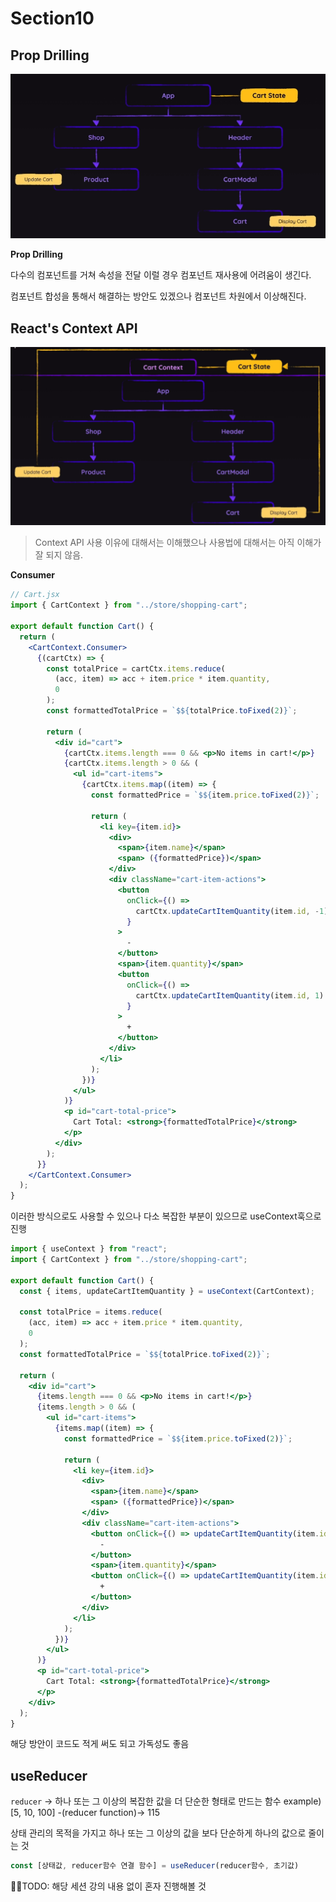 # Section10

## Prop Drilling

![App 컴포넌트 구조](./_asset/app_components.png)

**Prop Drilling**

다수의 컴포넌트를 거쳐 속성을 전달
이럴 경우 컴포넌트 재사용에 어려움이 생긴다.

컴포넌트 합성을 통해서 해결하는 방안도 있겠으나 컴포넌트 차원에서 이상해진다.

## React's Context API

![React Context API](./_asset/react_comtext_api.png)

> Context API 사용 이유에 대해서는 이해했으나 사용법에 대해서는 아직 이해가 잘 되지 않음.

**Consumer**

```jsx
// Cart.jsx
import { CartContext } from "../store/shopping-cart";

export default function Cart() {
  return (
    <CartContext.Consumer>
      {(cartCtx) => {
        const totalPrice = cartCtx.items.reduce(
          (acc, item) => acc + item.price * item.quantity,
          0
        );
        const formattedTotalPrice = `$${totalPrice.toFixed(2)}`;

        return (
          <div id="cart">
            {cartCtx.items.length === 0 && <p>No items in cart!</p>}
            {cartCtx.items.length > 0 && (
              <ul id="cart-items">
                {cartCtx.items.map((item) => {
                  const formattedPrice = `$${item.price.toFixed(2)}`;

                  return (
                    <li key={item.id}>
                      <div>
                        <span>{item.name}</span>
                        <span> ({formattedPrice})</span>
                      </div>
                      <div className="cart-item-actions">
                        <button
                          onClick={() =>
                            cartCtx.updateCartItemQuantity(item.id, -1)
                          }
                        >
                          -
                        </button>
                        <span>{item.quantity}</span>
                        <button
                          onClick={() =>
                            cartCtx.updateCartItemQuantity(item.id, 1)
                          }
                        >
                          +
                        </button>
                      </div>
                    </li>
                  );
                })}
              </ul>
            )}
            <p id="cart-total-price">
              Cart Total: <strong>{formattedTotalPrice}</strong>
            </p>
          </div>
        );
      }}
    </CartContext.Consumer>
  );
}
```

이러한 방식으로도 사용할 수 있으나 다소 복잡한 부분이 있으므로 useContext훅으로 진행

```jsx
import { useContext } from "react";
import { CartContext } from "../store/shopping-cart";

export default function Cart() {
  const { items, updateCartItemQuantity } = useContext(CartContext);

  const totalPrice = items.reduce(
    (acc, item) => acc + item.price * item.quantity,
    0
  );
  const formattedTotalPrice = `$${totalPrice.toFixed(2)}`;

  return (
    <div id="cart">
      {items.length === 0 && <p>No items in cart!</p>}
      {items.length > 0 && (
        <ul id="cart-items">
          {items.map((item) => {
            const formattedPrice = `$${item.price.toFixed(2)}`;

            return (
              <li key={item.id}>
                <div>
                  <span>{item.name}</span>
                  <span> ({formattedPrice})</span>
                </div>
                <div className="cart-item-actions">
                  <button onClick={() => updateCartItemQuantity(item.id, -1)}>
                    -
                  </button>
                  <span>{item.quantity}</span>
                  <button onClick={() => updateCartItemQuantity(item.id, 1)}>
                    +
                  </button>
                </div>
              </li>
            );
          })}
        </ul>
      )}
      <p id="cart-total-price">
        Cart Total: <strong>{formattedTotalPrice}</strong>
      </p>
    </div>
  );
}
```

해당 방안이 코드도 적게 써도 되고 가독성도 좋음

## useReducer

`reducer` -> 하나 또는 그 이상의 복잡한 값을 더 단순한 형태로 만드는 함수
example) [5, 10, 100] -(reducer function)-> 115

상태 관리의 목적을 가지고 하나 또는 그 이상의 값을 보다 단순하게 하나의 값으로 줄이는 것

```jsx
const [상태값, reducer함수 연결 함수] = useReducer(reducer함수, 초기값)
```

👊🏻TODO: 해당 세션 강의 내용 없이 혼자 진행해볼 것
